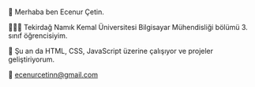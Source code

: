  #
 
 👋 Merhaba ben Ecenur Çetin.
 
 👩🏻‍💻 Tekirdağ Namık Kemal Üniversitesi Bilgisayar Mühendisliği bölümü 3. sınıf öğrencisiyim.
 
 🌱 Şu an da HTML, CSS, JavaScript üzerine çalışıyor ve projeler geliştiriyorum.
 
 💌 ecenurcetinn@gmail.com 

<!--
**ecenurcetin/ecenurcetin** is a ✨ _special_ ✨ repository because its `README.md` (this file) appears on your GitHub profile.

Here are some ideas to get you started:

- 🔭 I’m currently working on ...
- 🌱 I’m currently learning ...
- 👯 I’m looking to collaborate on ...
- 🤔 I’m looking for help with ...
- 💬 Ask me about ...
- 📫 How to reach me: ...
- 😄 Pronouns: ...
- ⚡ Fun fact: ...
-->

